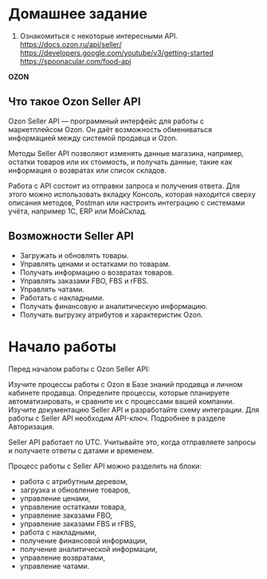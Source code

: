 # Домашнее задание

1. Ознакомиться с некоторые интересными API.
https://docs.ozon.ru/api/seller/
https://developers.google.com/youtube/v3/getting-started
https://spoonacular.com/food-api

**OZON**

## Что такое Ozon Seller API

Ozon Seller API — программный интерфейс для работы с маркетплейсом Ozon.
Он даёт возможность обмениваться информацией между системой продавца и Ozon.

Методы Seller API позволяют изменять данные магазина, например, остатки товаров или их стоимость,
и получать данные, такие как информация о возвратах или список складов.

Работа с API состоит из отправки запроса и получения ответа.
Для этого можно использовать вкладку Консоль, которая находится сверху описания методов,
Postman или настроить интеграцию с системами учёта, например 1С, ERP или МойСклад.

## Возможности Seller API

+ Загружать и обновлять товары.
+ Управлять ценами и остатками по товарам.
+ Получать информацию о возвратах товаров.
+ Управлять заказами FBO, FBS и rFBS.
+ Управлять чатами.
+ Работать с накладными.
+ Получать финансовую и аналитическую информацию.
+ Получать выгрузку атрибутов и характеристик Ozon.

# Начало работы

Перед началом работы с Ozon Seller API:

Изучите процессы работы с Ozon в Базе знаний продавца и личном кабинете продавца.
Определите процессы, которые планируете автоматизировать, и сравните их с процессами вашей компании.
Изучите документацию Seller API и разработайте схему интеграции.
Для работы с Seller API необходим API-ключ. Подробнее в разделе Авторизация.

Seller API работает по UTC. Учитывайте это, когда отправляете запросы и получаете ответы с датами и временем.

Процесс работы с Seller API можно разделить на блоки:

* работа с атрибутным деревом,
* загрузка и обновление товаров,
* управление ценами,
* управление остатками товара,
* управление заказами FBO,
* управление заказами FBS и rFBS,
* работа с накладными,
* получение финансовой информации,
* получение аналитической информации,
* управление возвратами,
* управление чатами.